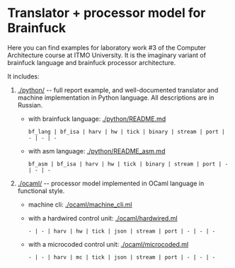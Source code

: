 # Translator + processor model for Brainfuck

Here you can find examples for laboratory work #3 of the Computer Architecture course at ITMO University. It is the imaginary variant of brainfuck language and brainfuck processor architecture.

It includes:

1. [./python/](./python/) -- full report example, and well-documented translator and machine implementation in Python language. All descriptions are in Russian.

    - with brainfuck language: [./python/README.md](./python/README.md)

        `bf_lang | bf_isa | harv | hw | tick | binary | stream | port | - | - | -`

    - with asm language: [./python/README_asm.md](./python/README_asm.md)

        `bf_asm | bf_isa | harv | hw | tick | binary | stream | port | - | - | -`

1. [./ocaml/](./ocaml/) -- processor model implemented in OCaml language in functional style.

    - machine cli: [./ocaml/machine_cli.ml](./ocaml/machine_cli.ml)
    - with a hardwired control unit: [./ocaml/hardwired.ml](./ocaml/hardwired.ml)

        `- | - | harv | hw | tick | json | stream | port | - | - | -`

    - with a microcoded control unit: [./ocaml/microcoded.ml](./ocaml/microcoded.ml)

        `- | - | harv | mc | tick | json | stream | port | - | - | -`
